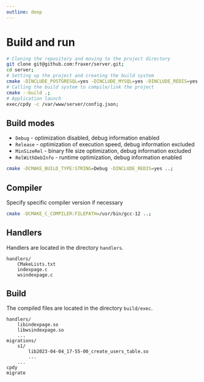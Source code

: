 ```yaml
---
outline: deep
---
```


# Build and run

```bash
# Cloning the repository and moving to the project directory
git clone git@github.com:fraxer/server.git;
cd server;
# Setting up the project and creating the build system
cmake -DINCLUDE_POSTGRESQL=yes -DINCLUDE_MYSQL=yes -DINCLUDE_REDIS=yes ..;
# Calling the build system to compile/link the project
cmake --build .;
# Application launch
exec/cpdy -c /var/www/server/config.json;
```

## Build modes

* `Debug` - optimization disabled, debug information enabled
* `Release` - optimization of execution speed, debug information excluded
* `MinSizeRel` - binary file size optimization, debug information excluded
* `RelWithDebInfo` - runtime optimization, debug information enabled

```bash
cmake -DCMAKE_BUILD_TYPE:STRING=Debug -DINCLUDE_REDIS=yes ..;
```

## Compiler

Specify specific compiler version if necessary

```bash
cmake -DCMAKE_C_COMPILER:FILEPATH=/usr/bin/gcc-12 ..;
```

## Handlers

Handlers are located in the directory `handlers`.

```
handlers/
    CMakeLists.txt
    indexpage.c
    wsindexpage.c
```

## Build

The compiled files are located in the directory `build/exec`.

```
handlers/
    libindexpage.so
    libwsindexpage.so
    ...
migrations/
    s1/
        lib2023-04-04_17-55-00_create_users_table.so
        ...
    ...
cpdy
migrate
```
